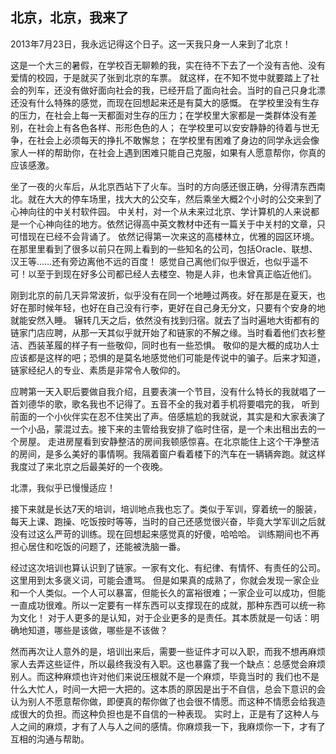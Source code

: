 ## 北京，北京，我来了

2013年7月23日，我永远记得这个日子。这一天我只身一人来到了北京！

这是一个大三的暑假，在学校百无聊赖的我，实在待不下去了一个没有吉他、没有爱情的校园，于是就买了张到北京的车票。 就这样，在不知不觉中就要踏上了社会的列车，还没有做好面向社会的我，已经开启了面向社会。当时的自己只身北漂还没有什么特殊的感觉，而现在回想起来还是有莫大的感慨。 在学校里没有生存的压力，在社会上每一天都面对生存的压力；在学校里大家都是一类群体没有差别，在社会上有各色各样、形形色色的人； 在学校里可以安安静静的待着与世无争，在社会上必须每天的挣扎不敢懈怠； 在学校里有困难了身边的同学永远会像家人一样的帮助你，在社会上遇到困难只能自己克服，如果有人愿意帮你，你真的应该感激。

坐了一夜的火车后，从北京西站下了火车。当时的方向感还很正确，分得清东西南北。就在大大的停车场里，找大大的公交车，然后乘坐大概2个小时的公交来到了心神向往的中关村软件园。 中关村，对一个从未来过北京、学计算机的人来说都是一个心神向往的地方。依然记得高中英文教材中还有一篇关于中关村的文章，只可惜现在已经不会背诵了。
依然记得第一次来这的高楼林立，优雅的园区环境。在那里里看到了很多以前只在网上看到的一些知名的公司，包括Oracle、联想、汉王等……还有旁边离他不远的百度！ 感觉自己离他们似乎很近，也似乎遥不可！以至于到现在好多公司都已经人去楼空、物是人非，也未曾真正临近他们。

刚到北京的前几天异常波折，似乎没有在同一个地睡过两夜。好在那是在夏天，也好在那时候年轻，也好在自己没有行李，更好在自己身无分文，只要有个安身的地就能安然入睡。 辗转几天之后，依然没有找到归宿。就去了当时遍地大街都有的链家门店应聘，从那一天其似乎就开始了和链家的不解之缘。当时看着他们衣衫整洁、西装革履的样子有一些敬仰，同时也有一些恐惧。 敬仰的是大概的成功人士应该都是这样的吧；恐惧的是莫名地感觉他们可能是传说中的骗子。后来才知道，链家经纪人的专业、素质是非常令人敬仰的。

应聘第一天入职后要做自我介绍，且要表演一个节目，没有什么特长的我就唱了一首刘德华的歌，歌名我也不记得了。五音不全的我对着手机将要唱完的我， 听到前面的一个小伙伴实在忍不住笑出了声。倍感尴尬的我就说，其实是和大家表演了一个小品，蒙混过去。接下来的主管给我安排了临时住宿，是一个未出租出去的一个房屋。 走进房屋看到安静整洁的房间我顿感惊喜。在北京能住上这个干净整洁的房间，是多么美好的事情啊。我隔着窗户看着楼下的汽车在一辆辆奔跑。就这样我度过了来北京之后最美好的一个夜晚。

北漂，我似乎已慢慢适应！

接下来就是长达7天的培训，培训地点我也忘了。类似于军训，穿着统一的服装，每天上课、跑操、吃饭按时等等，当时的自己还感觉很兴奋，毕竟大学军训之后就没有过这么严苛的训练。现在回想起来感觉真的好傻，哈哈哈。 训练期间也不再担心居住和吃饭的问题了，还能被洗脑一番。

经过这次培训也算认识到了链家。一家有文化、有纪律、有情怀、有责任的公司。这里用到太多褒义词，可能会遭骂。 但是如果真的成熟了，你就会发现一家企业和一个人类似。一个人可以暴富，但能长久的富裕很难；一家企业可以成功，但能一直成功很难。所以一定要有一样东西可以支撑现在的成就，那种东西可以统一称为文化！ 对于人更多的是认知，对于企业更多的是责任。其本质就是一句话：明确地知道，哪些是该做，哪些是不该做？

然而再次让人意外的是，培训出来后，需要一些证件才可以入职，而我不想再麻烦家人去弄这些证件，所以最终我没有入职。这也暴露了我一个缺点：总感觉会麻烦别人。而这种麻烦也许对他们来说压根就不是一个麻烦，毕竟当时的
我们也不是什么大忙人，时间一大把一大把的。这本质的原因是出于不自信，总会下意识的会认为别人不愿意帮你做，即便真的帮你做了也会很不情愿。而这种不情愿会给我造成很大的负担。而这种负担也是不自信的一种表现。 实时上，正是有了这种人与人之间的麻烦，才有了人与人之间的感情。你麻烦我一下，我麻烦你一下，才有了互相的沟通与帮助。




